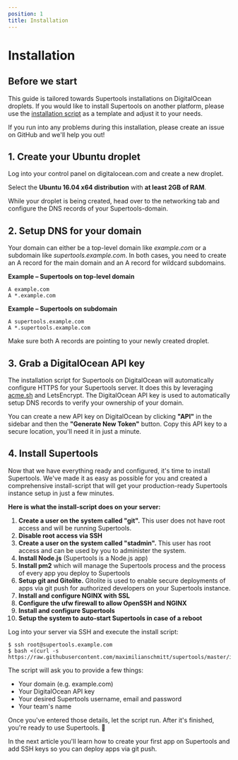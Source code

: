 ```yaml
---
position: 1
title: Installation
---
```


# Installation

## Before we start

This guide is tailored towards Supertools installations on DigitalOcean droplets. If you would like to install Supertools on another platform, please use the [installation script](https://github.com/maximilianschmitt/supertools/blob/master/install.sh) as a template and adjust it to your needs.

If you run into any problems during this installation, please create an issue on GitHub and we'll help you out!

## 1. Create your Ubuntu droplet

Log into your control panel on digitalocean.com and create a new droplet.

Select the **Ubuntu 16.04 x64 distribution** with **at least 2GB of RAM**.

While your droplet is being created, head over to the networking tab and configure the DNS records of your Supertools-domain.

## 2. Setup DNS for your domain

Your domain can either be a top-level domain like _example.com_ or a subdomain like _supertools.example.com_. In both cases, you need to create an A record for the main domain and an A record for wildcard subdomains.

**Example – Supertools on top-level domain**

```
A example.com
A *.example.com
```

**Example – Supertools on subdomain**

```
A supertools.example.com
A *.supertools.example.com
```

Make sure both A records are pointing to your newly created droplet.

## 3. Grab a DigitalOcean API key

The installation script for Supertools on DigitalOcean will automatically configure HTTPS for your Supertools server. It does this by leveraging [acme.sh](https://github.com/Neilpang/acme.sh) and LetsEncrypt. The DigitalOcean API key is used to automatically setup DNS records to verify your ownership of your domain.

You can create a new API key on DigitalOcean by clicking **"API"** in the sidebar and then the **"Generate New Token"** button. Copy this API key to a secure location, you'll need it in just a minute.

## 4. Install Supertools

Now that we have everything ready and configured, it's time to install Supertools. We've made it as easy as possible for you and created a comprehensive install-script that will get your production-ready Supertools instance setup in just a few minutes.

**Here is what the install-script does on your server:**

1. **Create a user on the system called "git".** This user does not have root access and will be running Supertools.
2. **Disable root access via SSH**
3. **Create a user on the system called "stadmin".** This user has root access and can be used by you to administer the system.
4. **Install Node.js** (Supertools is a Node.js app)
5. **Install pm2** which will manage the Supertools process and the process of every app you deploy to Supertools
6. **Setup git and Gitolite.** Gitolite is used to enable secure deployments of apps via git push for authorized developers on your Supertools instance.
7. **Install and configure NGINX with SSL**
8. **Configure the ufw firewall to allow OpenSSH and NGINX**
9. **Install and configure Supertools**
10. **Setup the system to auto-start Supertools in case of a reboot**

Log into your server via SSH and execute the install script:

```
$ ssh root@supertools.example.com
$ bash <(curl -s https://raw.githubusercontent.com/maximilianschmitt/supertools/master/install.sh)
```

The script will ask you to provide a few things:

-   Your domain (e.g. example.com)
-   Your DigitalOcean API key
-   Your desired Supertools username, email and password
-   Your team's name

Once you've entered those details, let the script run. After it's finished, you're ready to use Supertools. 🎉

In the next article you'll learn how to create your first app on Supertools and add SSH keys so you can deploy apps via git push.
